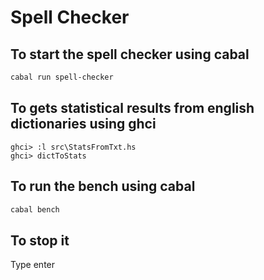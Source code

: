 # Spell Checker

## To start the spell checker using cabal
``` sh
cabal run spell-checker
```

## To gets statistical results from english dictionaries using ghci
```
ghci> :l src\StatsFromTxt.hs
ghci> dictToStats
```

## To run the bench using cabal
``` sh
cabal bench
```


## To stop it
Type enter
